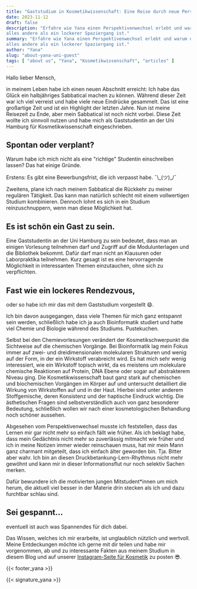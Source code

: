```yaml
---
title: "Gaststudium in Kosmetikwissenschaft: Eine Reise durch neue Perspektiven und Herausforderungen"
date: 2023-11-12
draft: false
description: "Erfahre wie Yana einen Perspektivenwechsel erlebt und warum das faszinierende Kosmetik-Fachgebiet
alles andere als ein lockerer Spaziergang ist."
summary: "Erfahre wie Yana einen Perspektivenwechsel erlebt und warum das faszinierende Kosmetik-Fachgebiet
alles andere als ein lockerer Spaziergang ist."
author: "Yana"
slug: "about-yana-uni-guest"
tags: [ "about us", "Yana", "Kosmetikwissenschaft", "articles" ]
---
```


Hallo lieber Mensch,

in meinem Leben habe ich einen neuen Abschnitt erreicht: Ich habe das Glück ein halbjähriges Sabbatical machen zu
können. Während dieser Zeit war ich viel verreist und habe viele neue Eindrücke gesammelt. Das ist eine
großartige Zeit und ist ein Highlight der letzten Jahre. Nun ist meine Reisezeit zu Ende, aber mein Sabbatical ist noch
nicht vorbei. Diese Zeit wollte ich sinnvoll nutzen und habe mich als Gaststudentin an der Uni Hamburg für
Kosmetikwissenschaft eingeschrieben.

## Spontan oder verplant?

Warum habe ich mich nicht als eine "richtige" Studentin einschreiben lassen? Das hat einige Gründe.

Erstens: Es gibt eine Bewerbungsfrist, die ich verpasst habe. ¯\\\_(ツ)_/¯

Zweitens, plane ich nach meinem Sabbatical die Rückkehr zu meiner regulären Tätigkeit. Das kann man
natürlich schlecht mit einem vollwertigen Studium kombinieren. Dennoch lohnt es sich in ein Studium
reinzuschnuppern, wenn man diese Möglichkeit hat.

## Es ist schön ein Gast zu sein.

Eine Gaststudentin an der Uni Hamburg zu sein bedeutet, dass man an einigen Vorlesung teilnehmen darf und
Zugriff auf die Modulunterlagen und die Bibliothek bekommt. Dafür darf man nicht an Klausuren oder Laborpraktika
teilnehmen. Kurz gesagt ist es eine hervorragende Möglichkeit in interessanten Themen einzutauchen, ohne sich zu
verpflichten.

## Fast wie ein lockeres Rendezvous,

oder so habe ich mir das mit dem Gaststudium vorgestellt 😄.

Ich bin davon ausgegangen, dass viele Themen für mich ganz entspannt sein werden, schließlich habe ich ja auch
Bioinformatik studiert und hatte viel Chemie und Biologie während des Studiums. Pustekuchen.

Selbst bei den Chemievorlesungen verändert der Kosmetikschwerpunkt die Sichtweise auf die chemischen
Vorgänge. Bei Bioinformatik lag mein Fokus immer auf zwei- und dreidimensionalen molekularen Strukturen und wenig
auf der Form, in der ein Wirkstoff verabreicht wird. Es hat mich sehr wenig interessiert, wie ein Wirkstoff topisch
wirkt, da es
meistens um molekulare chemische Reaktionen auf Protein, DNA Ebene oder sogar auf abstrakterem Niveau ging. Die
Kosmetikwissenschaft baut ganz stark auf chemischen und biochemischen Vorgängen im Körper auf und untersucht detailliert
die Wirkung von Wirkstoffen auf und in der Haut. Hierbei sind unter anderem Stoffgemische, deren Konsistenz und
der haptische Eindruck wichtig. Die ästhetischen Fragen sind selbstverständlich auch von ganz besonderer
Bedeutung, schließlich wollen wir nach einer kosmetologischen Behandlung noch schöner aussehen.

Abgesehen vom Perspektivenwechsel musste ich feststellen, dass das Lernen mir gar nicht mehr so einfach fällt wie
früher. Als ich
beklagt habe, dass mein Gedächtnis nicht mehr so zuverlässig mitmacht wie früher und ich in meine Notizen immer
wieder reinschauen muss, hat mir mein Mann ganz charmant mitgeteilt, dass ich einfach älter geworden bin. Tja. Bitter
aber wahr. Ich bin an diesen Druckbetankung-Lern-Rhythmus nicht mehr gewöhnt und kann mir in dieser
Informationsflut nur noch selektiv Sachen merken.

Dafür bewundere ich die motivierten jungen Mitstudent*innen um mich herum, die aktuell viel besser in der Materie
drin stecken
als ich und dazu furchtbar schlau sind.

## Sei gespannt...

eventuell ist auch was Spannendes für dich dabei.

Das Wissen, welches ich mir erarbeite, ist unglaublich nützlich und wertvoll. Meine Entdeckungen möchte ich gerne mit
dir teilen und habe mir vorgenommen, ab und zu interessante Fakten aus meinem Studium in diesem
Blog und  auf unserer [Instagram-Seite für Kosmetik](https://instagram.com/mix_with_us) zu posten 😎.

{{< footer_yana >}}

<div class="signature-right">
{{< signature_yana >}}
</div>
